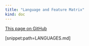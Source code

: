 ```yaml
---
title: "Language and Feature Matrix"
kind: doc
---
```

[This page on GitHub](https://github.com/apache/thrift/blob/master/LANGUAGES.md)
 
[snippet:path=LANGUAGES.md]




